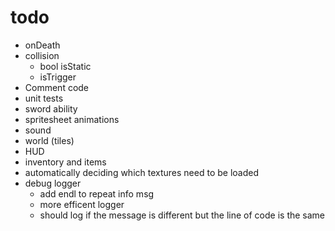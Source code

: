 # todo

* onDeath
* collision
  * bool isStatic
  * isTrigger
* Comment code
* unit tests
* sword ability
* spritesheet animations
* sound
* world (tiles)
* HUD
* inventory and items
* automatically deciding which textures need to be loaded
* debug logger
  * add endl to repeat info msg
  * more efficent logger
  * should log if the message is different but the line of code is the same
  
